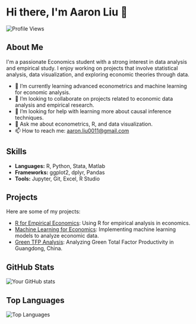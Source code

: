 # Hi there, I'm Aaron Liu 👋

![Profile Views](https://komarev.com/ghpvc/?username=aaronliu0011)

## About Me
I'm a passionate Economics student with a strong interest in data analysis and empirical study. I enjoy working on projects that involve statistical analysis, data visualization, and exploring economic theories through data.

- 🌱 I’m currently learning advanced econometrics and machine learning for economic analysis.
- 👯 I’m looking to collaborate on projects related to economic data analysis and empirical research.
- 🤔 I’m looking for help with learning more about causal inference techniques.
- 💬 Ask me about econometrics, R, and data visualization.
- 📫 How to reach me: aaron.liu0011@gmail.com


## Skills
- **Languages:** R, Python, Stata, Matlab
- **Frameworks:** ggplot2, dplyr, Pandas
- **Tools:** Jupyter, Git, Excel, R Studio

## Projects
Here are some of my projects:

- [R for Empirical Economics]([https://github.com/aaronLiu0011/R-for-Empirical-Economics-Assignments-LectureNote]): Using R for empirical analysis in economics.
- [Machine Learning for Economics]([https://github.com/aaronLiu0011/ML-for-Economics-Assignment]): Implementing machine learning models to analyze economic data.
- [Green TFP Analysis]([https://github.com/aaronLiu0011/Appendix-Green-TFP-Analysis-Guangdong]): Analyzing Green Total Factor Productivity in Guangdong, China.


## GitHub Stats
![Your GitHub stats](https://github-readme-stats.vercel.app/api?username=aaronliu0011&show_icons=true&hide=issues&count_private=true&theme=default_repocard)

## Top Languages
![Top Languages](https://github-readme-stats.vercel.app/api/top-langs/?username=aaronliu0011&layout=compact)
